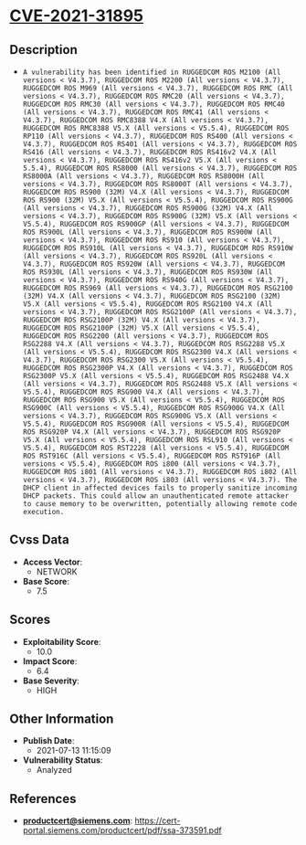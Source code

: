 
# [CVE-2021-31895](https://cve.mitre.org/cgi-bin/cvename.cgi?name=CVE-2021-31895)

## Description

- `A vulnerability has been identified in RUGGEDCOM ROS M2100 (All versions < V4.3.7), RUGGEDCOM ROS M2200 (All versions < V4.3.7), RUGGEDCOM ROS M969 (All versions < V4.3.7), RUGGEDCOM ROS RMC (All versions < V4.3.7), RUGGEDCOM ROS RMC20 (All versions < V4.3.7), RUGGEDCOM ROS RMC30 (All versions < V4.3.7), RUGGEDCOM ROS RMC40 (All versions < V4.3.7), RUGGEDCOM ROS RMC41 (All versions < V4.3.7), RUGGEDCOM ROS RMC8388 V4.X (All versions < V4.3.7), RUGGEDCOM ROS RMC8388 V5.X (All versions < V5.5.4), RUGGEDCOM ROS RP110 (All versions < V4.3.7), RUGGEDCOM ROS RS400 (All versions < V4.3.7), RUGGEDCOM ROS RS401 (All versions < V4.3.7), RUGGEDCOM ROS RS416 (All versions < V4.3.7), RUGGEDCOM ROS RS416v2 V4.X (All versions < V4.3.7), RUGGEDCOM ROS RS416v2 V5.X (All versions < 5.5.4), RUGGEDCOM ROS RS8000 (All versions < V4.3.7), RUGGEDCOM ROS RS8000A (All versions < V4.3.7), RUGGEDCOM ROS RS8000H (All versions < V4.3.7), RUGGEDCOM ROS RS8000T (All versions < V4.3.7), RUGGEDCOM ROS RS900 (32M) V4.X (All versions < V4.3.7), RUGGEDCOM ROS RS900 (32M) V5.X (All versions < V5.5.4), RUGGEDCOM ROS RS900G (All versions < V4.3.7), RUGGEDCOM ROS RS900G (32M) V4.X (All versions < V4.3.7), RUGGEDCOM ROS RS900G (32M) V5.X (All versions < V5.5.4), RUGGEDCOM ROS RS900GP (All versions < V4.3.7), RUGGEDCOM ROS RS900L (All versions < V4.3.7), RUGGEDCOM ROS RS900W (All versions < V4.3.7), RUGGEDCOM ROS RS910 (All versions < V4.3.7), RUGGEDCOM ROS RS910L (All versions < V4.3.7), RUGGEDCOM ROS RS910W (All versions < V4.3.7), RUGGEDCOM ROS RS920L (All versions < V4.3.7), RUGGEDCOM ROS RS920W (All versions < V4.3.7), RUGGEDCOM ROS RS930L (All versions < V4.3.7), RUGGEDCOM ROS RS930W (All versions < V4.3.7), RUGGEDCOM ROS RS940G (All versions < V4.3.7), RUGGEDCOM ROS RS969 (All versions < V4.3.7), RUGGEDCOM ROS RSG2100 (32M) V4.X (All versions < V4.3.7), RUGGEDCOM ROS RSG2100 (32M) V5.X (All versions < V5.5.4), RUGGEDCOM ROS RSG2100 V4.X (All versions < V4.3.7), RUGGEDCOM ROS RSG2100P (All versions < V4.3.7), RUGGEDCOM ROS RSG2100P (32M) V4.X (All versions < V4.3.7), RUGGEDCOM ROS RSG2100P (32M) V5.X (All versions < V5.5.4), RUGGEDCOM ROS RSG2200 (All versions < V4.3.7), RUGGEDCOM ROS RSG2288 V4.X (All versions < V4.3.7), RUGGEDCOM ROS RSG2288 V5.X (All versions < V5.5.4), RUGGEDCOM ROS RSG2300 V4.X (All versions < V4.3.7), RUGGEDCOM ROS RSG2300 V5.X (All versions < V5.5.4), RUGGEDCOM ROS RSG2300P V4.X (All versions < V4.3.7), RUGGEDCOM ROS RSG2300P V5.X (All versions < V5.5.4), RUGGEDCOM ROS RSG2488 V4.X (All versions < V4.3.7), RUGGEDCOM ROS RSG2488 V5.X (All versions < V5.5.4), RUGGEDCOM ROS RSG900 V4.X (All versions < V4.3.7), RUGGEDCOM ROS RSG900 V5.X (All versions < V5.5.4), RUGGEDCOM ROS RSG900C (All versions < V5.5.4), RUGGEDCOM ROS RSG900G V4.X (All versions < V4.3.7), RUGGEDCOM ROS RSG900G V5.X (All versions < V5.5.4), RUGGEDCOM ROS RSG900R (All versions < V5.5.4), RUGGEDCOM ROS RSG920P V4.X (All versions < V4.3.7), RUGGEDCOM ROS RSG920P V5.X (All versions < V5.5.4), RUGGEDCOM ROS RSL910 (All versions < V5.5.4), RUGGEDCOM ROS RST2228 (All versions < V5.5.4), RUGGEDCOM ROS RST916C (All versions < V5.5.4), RUGGEDCOM ROS RST916P (All versions < V5.5.4), RUGGEDCOM ROS i800 (All versions < V4.3.7), RUGGEDCOM ROS i801 (All versions < V4.3.7), RUGGEDCOM ROS i802 (All versions < V4.3.7), RUGGEDCOM ROS i803 (All versions < V4.3.7). The DHCP client in affected devices fails to properly sanitize incoming DHCP packets. This could allow an unauthenticated remote attacker to cause memory to be overwritten, potentially allowing remote code execution.`

## Cvss Data

- **Access Vector**:
  - NETWORK
- **Base Score**:
  - 7.5

## Scores

- **Exploitability Score**:
  - 10.0
- **Impact Score**:
  - 6.4
- **Base Severity**:
  - HIGH

## Other Information

- **Publish Date**:
  - 2021-07-13 11:15:09
- **Vulnerability Status**:
  - Analyzed

## References

- **productcert@siemens.com**: https://cert-portal.siemens.com/productcert/pdf/ssa-373591.pdf
